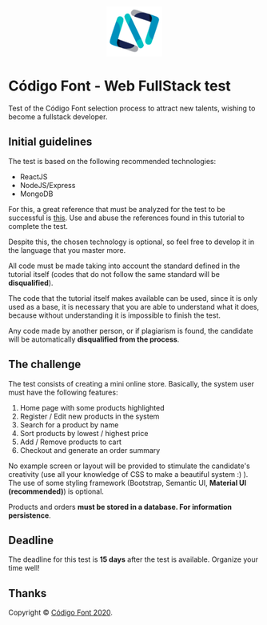 <p align="center">
  <img src="assets/logo.png" height="100px"/>
</p>

# Código Font - Web FullStack test

Test of the Código Font selection process to attract new talents, wishing to become a fullstack developer.

## Initial guidelines

The test is based on the following recommended technologies:

- ReactJS
- NodeJS/Express
- MongoDB

For this, a great reference that must be analyzed for the test to be successful is [this](https://www.freecodecamp.org/news/create-a-react-frontend-a-node-express-backend-and-connect-them-together-c5798926047c/). Use and abuse the references found in this tutorial to complete the test.

Despite this, the chosen technology is optional, so feel free to develop it in the language that you master more.

All code must be made taking into account the standard defined in the tutorial itself (codes that do not follow the same standard will be **disqualified**).

The code that the tutorial itself makes available can be used, since it is only used as a base, it is necessary that you are able to understand what it does, because without understanding it is impossible to finish the test.

Any code made by another person, or if plagiarism is found, the candidate will be automatically **disqualified from the process**.

## The challenge

The test consists of creating a mini online store. Basically, the system user must have the following features:

1. Home page with some products highlighted
2. Register / Edit new products in the system
3. Search for a product by name
4. Sort products by lowest / highest price
5. Add / Remove products to cart
6. Checkout and generate an order summary

No example screen or layout will be provided to stimulate the candidate's creativity (use all your knowledge of CSS to make a beautiful system :) ). The use of some styling framework (Bootstrap, Semantic UI, **Material UI (recommended)**) is optional.

Products and orders **must be stored in a database. For information persistence**.

## Deadline

The deadline for this test is **15 days** after the test is available. Organize your time well!

## Thanks

Copyright © [Código Font 2020](https://codigofont.com/).

